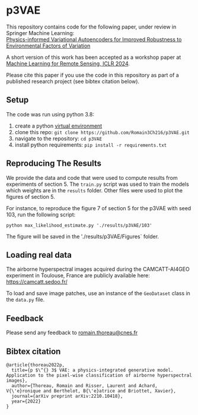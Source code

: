 # p3VAE

This repository contains code for the following paper, under review in Springer Machine Learning: <br>
[Physics-informed Variational Autoencoders for Improved Robustness to Environmental Factors of Variation](https://arxiv.org/abs/2210.10418)

A short version of this work has been accepted as a workshop paper at [Machine Learning for Remote Sensing, ICLR 2024](https://ml-for-rs.github.io/iclr2024/camera_ready/papers/17.pdf).

Please cite this paper if you use the code in this repository as part of a published research project (see bibtex citation below).

## Setup

The code was run using python 3.8:

1. create a python [virtual environment](https://docs.conda.io/projects/conda/en/latest/user-guide/tasks/manage-environments.html)
2. clone this repo: ```git clone https://github.com/Romain3Ch216/p3VAE.git```
3. navigate to the repository: ```cd p3VAE```
4. install python requirements: ```pip install -r requirements.txt```

## Reproducing The Results

We provide the data and code that were used to compute results from experiments of section 5.
The `train.py` script was used to train the models which weights are in the `results` folder. 
Other files were used to plot the figures of section 5.

For instance, to reproduce the figure 7 of section 5 for the p3VAE with seed 103, run the following script:

```python max_likelihood_estimate.py './results/p3VAE/103'```

The figure will be saved in the './results/p3VAE/Figures` folder.

## Loading real data

The airborne hyperspectral images acquired during the CAMCATT-AI4GEO experiment in Toulouse, France are publicly available here: https://camcatt.sedoo.fr/

To load and save image patches, use an instance of the `GeoDataset` class in the `data.py` file.

## Feedback

Please send any feedback to romain.thoreau@cnes.fr

## Bibtex citation

```
@article{thoreau2022p,
  title={p $\^{} 3$ VAE: a physics-integrated generative model. Application to the pixel-wise classification of airborne hyperspectral images},
  author={Thoreau, Romain and Risser, Laurent and Achard, V{\'e}ronique and Berthelot, B{\'e}atrice and Briottet, Xavier},
  journal={arXiv preprint arXiv:2210.10418},
  year={2022}
}

```
